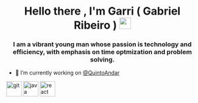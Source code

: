 <h1 align="center">Hello there , I'm Garri ( Gabriel Ribeiro ) <img src="https://dkrn4sk0rn31v.cloudfront.net/2018/05/29070459/pixelart-octocat.gif" alt="octocat" width="30" height="30" /></h1>
<h3 align="center">I am a vibrant young man whose passion is technology and efficiency, with emphasis on time optmization and problem solving.</h3>

- 🔭 I’m currently working on [@QuintoAndar](https://carreiras.quintoandar.com.br/)

<p align="left"><img src="https://www.vectorlogo.zone/logos/git-scm/git-scm-icon.svg" alt="git" width="40" height="40"/> <img src="https://devicons.github.io/devicon/devicon.git/icons/java/java-original-wordmark.svg" alt="java" width="40" height="40"/> <img src="https://devicons.github.io/devicon/devicon.git/icons/react/react-original-wordmark.svg" alt="react" width="40" height="40"/></p>
